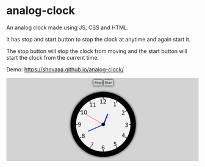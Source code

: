 # analog-clock
An analog clock made using JS, CSS and HTML. 

It has stop and start button to stop the clock at anytime and again start it. 

The stop button will stop the clock from moving and the start button will start the clock from the current time.

Demo: https://shovaaa.github.io/analog-clock/

![](images/analog-clock.png)
